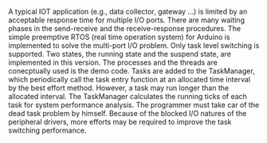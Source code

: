 A typical IOT application (e.g., data collector, gateway ...) is limited by an acceptable response time for multiple I/O ports. There are many waiting phases in the send-receive and the receive-response procedures.
The simple preemptive RTOS (real time operation system) for Arduino is implemented to solve the multi-port I/O problem. Only task level switching is supported. Two states, the running state and the suspend state, are implemented in this version.
The processes and the threads are conecptually used is the demo code. Tasks are added to the TaskManager, which periodically call the task entry function at an allocated time interval by the best effort method.
However, a task may run longer than the allocated interval. The TaskManager calculates the running ticks of each task for system performance analysis. The programmer must take car of the dead task problem by himself. 
Because of the blocked I/O natures of the peripheral drivers, more efforts may be required to improve the task switching performance.